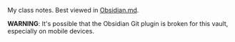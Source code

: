My class notes. Best viewed in [Obsidian.md](https://obsidian.md/).

**WARNING**: It's possible that the Obsidian Git plugin is broken for this vault, especially on mobile devices.